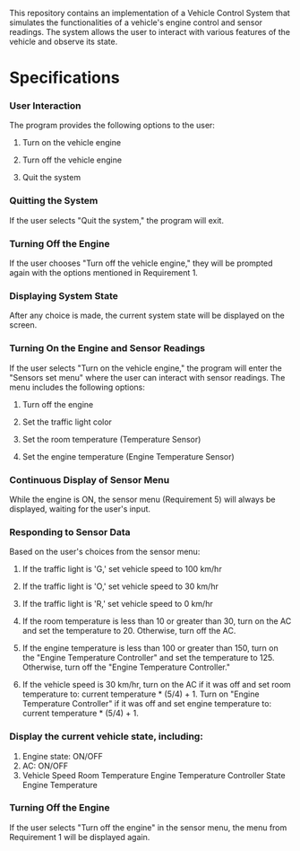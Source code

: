 This repository contains an implementation of a Vehicle Control System that simulates the functionalities of a vehicle's engine control and sensor readings. The system allows the user to interact with various features of the vehicle and observe its state.

# Specifications

### User Interaction
The program provides the following options to the user:

1. Turn on the vehicle engine

2. Turn off the vehicle engine

3. Quit the system

### Quitting the System
If the user selects "Quit the system," the program will exit.

### Turning Off the Engine
If the user chooses "Turn off the vehicle engine," they will be prompted again with the options mentioned in Requirement 1.

### Displaying System State
After any choice is made, the current system state will be displayed on the screen.

### Turning On the Engine and Sensor Readings
If the user selects "Turn on the vehicle engine," the program will enter the "Sensors set menu" where the user can interact with sensor readings. The menu includes the following options:

1. Turn off the engine

2. Set the traffic light color

3. Set the room temperature (Temperature Sensor)

4. Set the engine temperature (Engine Temperature Sensor)

### Continuous Display of Sensor Menu
While the engine is ON, the sensor menu (Requirement 5) will always be displayed, waiting for the user's input.

### Responding to Sensor Data
Based on the user's choices from the sensor menu:

1. If the traffic light is 'G,' set vehicle speed to 100 km/hr
   
2. If the traffic light is 'O,' set vehicle speed to 30 km/hr

3. If the traffic light is 'R,' set vehicle speed to 0 km/hr

4. If the room temperature is less than 10 or greater than 30, turn on the AC and set the temperature to 20. Otherwise, turn off the AC.

5. If the engine temperature is less than 100 or greater than 150, turn on the "Engine Temperature Controller" and set the temperature to 125. Otherwise, turn off the "Engine Temperature Controller."

6. If the vehicle speed is 30 km/hr, turn on the AC if it was off and set room temperature to: current temperature * (5/4) + 1. Turn on "Engine Temperature Controller" if it was off and set engine temperature to: current temperature * (5/4) + 1.

### Display the current vehicle state, including:

1. Engine state: ON/OFF
2. AC: ON/OFF
3. Vehicle Speed
Room Temperature
Engine Temperature Controller State
Engine Temperature

### Turning Off the Engine
If the user selects "Turn off the engine" in the sensor menu, the menu from Requirement 1 will be displayed again.
